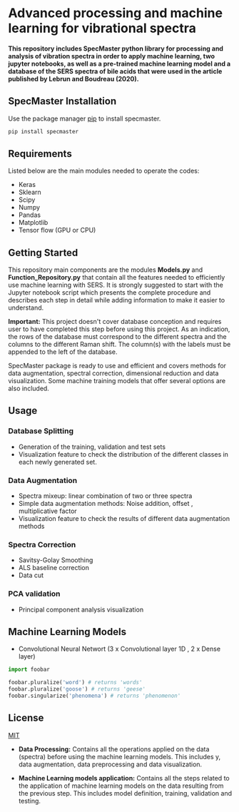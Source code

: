 # Advanced processing and machine learning for vibrational spectra

#### This repository includes SpecMaster python library for processing and analysis of vibration spectra in order to apply machine learning, two jupyter notebooks, as well as a pre-trained machine learning model and a database of the SERS spectra of bile acids that were used in the article published by **Lebrun and Boudreau (2020)**.

## SpecMaster Installation

Use the package manager [pip](https://pip.pypa.io/en/stable/) to install specmaster.

```bash
pip install specmaster
```

## Requirements

Listed below are the main modules needed to operate the codes: 

* Keras
* Sklearn
* Scipy
* Numpy
* Pandas
* Matplotlib
* Tensor flow (GPU or CPU)

## Getting Started 

This repository main components are the modules **Models.py** and **Function_Repository.py** that contain all the features needed to efficiently use machine learning with SERS. It is strongly suggested to start with the Jupyter notebook script which presents the complete procedure and describes each step in detail while adding information to make it easier to understand.  


**Important:** This project doesn't cover database conception and requires user to have completed this step before using this project. As an indication, the rows of the database must correspond to the different spectra and the columns to the different Raman shift. The column(s) with the labels must be appended to the left of the database.


SpecMaster package is ready to use and efficient and covers methods for data augmentation, spectral correction, dimensional reduction and data visualization. Some machine training models that offer several options are also included.
## Usage

### Database Splitting
* Generation of the training, validation and test sets
* Visualization feature to check the distribution of the different classes in each newly generated set.

### Data Augmentation
* Spectra mixeup: linear combination of two or three spectra 
* Simple data augmentation methods: Noise addition, offset , multiplicative factor
* Visualization feature to check the results of different data augmentation methods
### Spectra Correction
* Savitsy-Golay Smoothing
* ALS baseline correction 
* Data cut 
### PCA validation
* Principal component analysis visualization 

## Machine Learning Models 
* Convolutional Neural Networt (3 x Convolutional layer 1D , 2 x Dense layer)   


```python
import foobar

foobar.pluralize('word') # returns 'words'
foobar.pluralize('goose') # returns 'geese'
foobar.singularize('phenomena') # returns 'phenomenon'
```
## License
[MIT](https://choosealicense.com/licenses/mit/)



* **Data Processing:** Contains all the operations applied on the data (spectra) before using the machine learning models. This includes  y, data augmentation, data preprocessing and data visualization.  

* **Machine Learning models application:** Contains all the steps related to the application of machine learning models on the data resulting from the previous step. This includes model definition, training, validation and testing.


